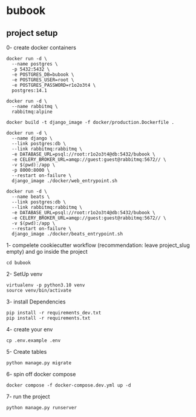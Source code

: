 # bubook

## project setup

0- create docker containers
```
docker run -d \
  --name postgres \
  -p 5432:5432 \
  -e POSTGRES_DB=bubook \
  -e POSTGRES_USER=root \
  -e POSTGRES_PASSWORD=r1o2o3t4 \
  postgres:14.1
```
```
docker run -d \
  --name rabbitmq \
  rabbitmq:alpine

```
```
docker build -t django_image -f docker/production.Dockerfile .
```
```
docker run -d \
  --name django \
  --link postgres:db \
  --link rabbitmq:rabbitmq \
  -e DATABASE_URL=psql://root:r1o2o3t4@db:5432/bubook \
  -e CELERY_BROKER_URL=amqp://guest:guest@rabbitmq:5672// \
  -v $(pwd):/app \
  -p 8000:8000 \
  --restart on-failure \
  django_image ./docker/web_entrypoint.sh
```
```
docker run -d \
  --name beats \
  --link postgres:db \
  --link rabbitmq:rabbitmq \
  -e DATABASE_URL=psql://root:r1o2o3t4@db:5432/bubook \
  -e CELERY_BROKER_URL=amqp://guest:guest@rabbitmq:5672// \
  -v $(pwd):/app \
  --restart on-failure \
  django_image ./docker/beats_entrypoint.sh

```

1- compelete cookiecutter workflow (recommendation: leave project_slug empty) and go inside the project
```
cd bubook
```

2- SetUp venv
```
virtualenv -p python3.10 venv
source venv/bin/activate
```

3- install Dependencies
```
pip install -r requirements_dev.txt
pip install -r requirements.txt
```

4- create your env
```
cp .env.example .env
```

5- Create tables
```
python manage.py migrate
```

6- spin off docker compose
```
docker compose -f docker-compose.dev.yml up -d
```

7- run the project
```
python manage.py runserver
```